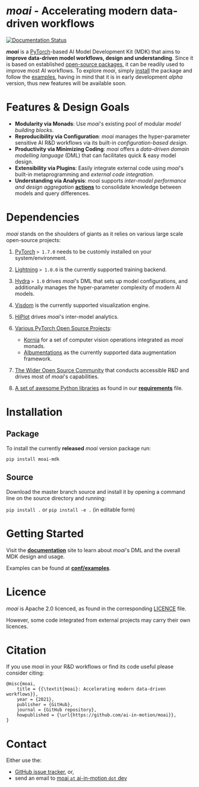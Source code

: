 # _moai_ - Accelerating modern data-driven workflows

[![Documentation Status](https://readthedocs.org/projects/moai/badge/?version=latest)](https://moai.readthedocs.io/en/latest/?badge=latest)

**_moai_** is a [PyTorch](https://pytorch.org/)-based AI Model Development Kit (MDK) that aims to **improve data-driven model workflows, design and understanding**.
Since it is based on established [open-source packages](#Dependencies), it can be readily used to improve most AI workflows. To explore _moai_, simply [install](#Installation) the package and follow the [examples](https://github.com/ai-in-motion/moai/tree/master/conf/examples), having in mind that it is in early development _alpha_ version, thus new features will be available soon.

# Features & Design Goals

- **Modularity via Monads**: Use _moai_'s existing pool of modular _model building blocks_.
- **Reproducibility via Configuration**: _moai_ manages the hyper-parameter sensitive AI R&D workflows via its built-in _configuration-based design_.
- **Productivity via Minimizing Coding**: _moai_ offers a _data-driven domain modelling language_ (DML) that can facilitates quick & easy model design.
- **Extensibility via Plugins**: Easily integrate external code using _moai_'s built-in metaprogramming and _external code integration_. 
- **Understanding via Analysis**: _moai_ supports _inter-model performance and design aggregation_ [**actions**](#) to consolidate knowledge between models and query differences.

# Dependencies

_moai_ stands on the shoulders of giants as it relies on various large scale open-source projects:

1. [PyTorch](https://pytorch.org/) `> 1.7.0` needs to be customly installed on your system/environment.
2. [Lightning](https://www.pytorchlightning.ai/) `> 1.0.0` is the currently supported training backend.
3. [Hydra](https://hydra.cc/) `> 1.0` drives _moai_'s DML that sets up model configurations, and additionally manages the hyper-parameter complexity of modern AI models.
4. [Visdom](https://github.com/fossasia/visdom) is the currently supported visualization engine.
5. [HiPlot](https://github.com/facebookresearch/hiplot) drives _moai_'s inter-model analytics.
6. [Various PyTorch Open Source Projects](#Dependencies):
    
    - [Kornia](https://github.com/kornia/kornia) for a set of computer vision operations integrated as _moai_ monads.
    - [Albumentations](https://github.com/albumentations-team/albumentations) as the currently supported data augmentation framework.

7. [The Wider Open Source Community](www.github.com) that conducts accessible R&D and drives most of _moai_'s capabilities.

8. [A set of awesome Python libraries](#Dependencies) as found in our [**requirements**](https://github.com/ai-in-motion/moai/tree/master/requirements.txt) file.

# Installation

## Package
To install the currently **released** _moai_ version package run:

`pip install moai-mdk`

## Source
Download the master branch source and install it by opening a command line on the source directory and running:

`pip install .` or `pip install -e .` (in editable form)

# Getting Started

Visit the [**documentation**](#) site to learn about _moai_'s DML and the overall MDK design and usage.

Examples can be found at [**conf/examples**](https://github.com/ai-in-motion/moai/tree/master/conf/examples).

# Licence

_moai_ is Apache 2.0 licenced, as found in the corresponding [LICENCE](https://github.com/ai-in-motion/moai/blob/main/LICENSE) file.

However, some code integrated from external projects may carry their own licences.

# Citation
If you use _moai_ in your R&D workflows or find its code useful please consider citing:

```
@misc{moai,
    title = {{\textit{moai}: Accelerating modern data-driven workflows}},
    year = {2021},
    publisher = {GitHub},
    journal = {GitHub repository},
    howpublished = {\url{https://github.com/ai-in-motion/moai}},
}
```

# Contact

Either use the:

- [GitHub issue tracker](https://github.com/ai-in-motion/moai/issues), or,
- send an email to [moai `at` ai-in-motion `dot` dev](mailto:moai@ai-in-motion.dev)
